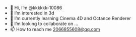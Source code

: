- 👋 Hi, I’m @kkkkkk-10086
- 👀 I’m interested in 3d
- 🌱 I’m currently learning Cinema 4D and Octance Renderer
- 💞️ I’m looking to collaborate on ...
- 📫 How to reach me 2066855608@qq.com

<!---
kkkkkk-10086/kkkkkk-10086 is a ✨ special ✨ repository because its `README.md` (this file) appears on your GitHub profile.
You can click the Preview link to take a look at your changes.
--->
